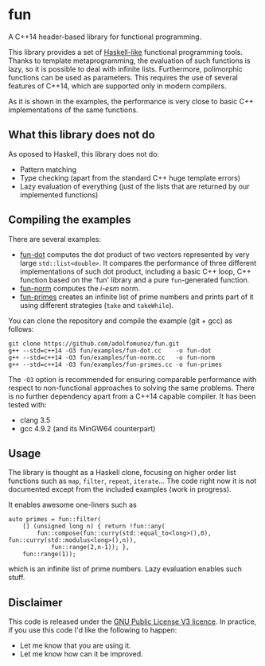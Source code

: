 # fun 
A C++14 header-based library for functional programming.

This library provides a set of [Haskell-like](http://www.haskell.org) functional programming tools. Thanks to template metaprogramming, the evaluation of such functions is lazy, so it is possible to deal with infinite lists. Furthermore, polimorphic functions can be used as parameters. This requires the use of several features of C++14, which are supported only in modern compilers.

As it is shown in the examples, the performance is very close to basic C++ implementations of the same functions.

## What this library does not do
As oposed to Haskell, this library does not do:
* Pattern matching
* Type checking (apart from the standard C++ huge template errors)
* Lazy evaluation of everything (just of the lists that are returned by our implemented functions)

## Compiling the examples
There are several examples:
* [fun-dot](https://github.com/adolfomunoz/qdt/blob/master/examples/fun-dot.cc) computes the dot product of two vectors represented by very large `std::list<double>`. It compares the performance of three different implementations of such dot product, including a basic C++ loop, C++ function based on the 'fun' library and a pure `fun`-generated function.
* [fun-norm](https://github.com/adolfomunoz/qdt/blob/master/examples/fun-norm.cc) computes the *i-esm* norm.
* [fun-primes](https://github.com/adolfomunoz/qdt/blob/master/examples/fun-primes.cc) creates an infinite list of prime numbers and prints part of it using different strategies (`take` and `takeWhile`).

You can clone the repository and compile the example (git + gcc) as follows:
```
git clone https://github.com/adolfomunoz/fun.git
g++ --std=c++14 -O3 fun/examples/fun-dot.cc    -o fun-dot
g++ --std=c++14 -O3 fun/examples/fun-norm.cc   -o fun-norm
g++ --std=c++14 -O3 fun/examples/fun-primes.cc -o fun-primes
```

The `-O3` option is recommended for ensuring comparable performance with respect to non-functional approaches to solving the same problems. There is no further dependency apart from a C++14 capable compiler. It has been tested with:
* clang 3.5 
* gcc 4.9.2 (and its MinGW64 counterpart)

## Usage
The library is thought as a Haskell clone, focusing on higher order list functions such as `map`, `filter`, `repeat`, `iterate`... The code right now it is not documented except from the included examples (work in progress). 

It enables awesome one-liners such as
```
auto primes = fun::filter(
	[] (unsigned long n) { return !fun::any(
		fun::compose(fun::curry(std::equal_to<long>(),0), fun::curry(std::modulus<long>(),n)),
			fun::range(2,n-1)); },
	fun::range(1));
```
which is an infinite list of prime numbers. Lazy evaluation enables such stuff.

## Disclaimer
This code is released under the [GNU Public License V3 licence](http://www.gnu.org/licenses/gpl-3.0-standalone.html). In practice, if you use this code I'd like the following to happen:
* Let me know that you are using it.
* Let me know how can it be improved.
